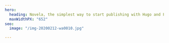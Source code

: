 ```yaml
---
hero:
  heading: Novela, the simplest way to start publishing with Hugo and Forestry.
  maxWidthPX: "652"
seo:
  image: "/img-20200212-wa0010.jpg"

---
```

